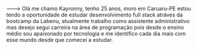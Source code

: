 
--->
Olá me chamo Kayronny, tenho 25 anos, moro em Caruaru-PE estou tendo a oportunidade de estudar desenvolvimento full stack atráves da bootcamp da Labenu,
atualmente trabalho como assistente administrativo mas desejo segui carreira na área de programação pois desde o ensino médio sou apaixonado por tecnologia 
e me identifico cada dia mais com esse mundo desde que comecei a estudar.
